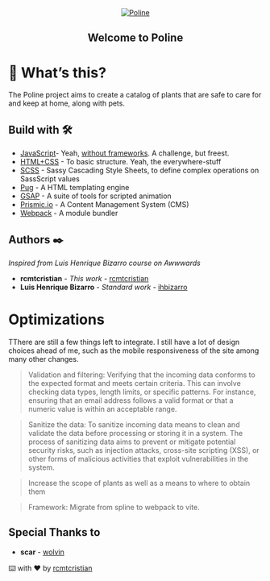 <div align="center">
  <a href="#">
    <img src="https://github.com/rcmtcristian/Poline/assets/20276785/1d31981b-0370-4dcb-a1cb-2d88ddfc6683" alt="Poline">
  </a>

  <h2 align="center"> Welcome to Poline </h2>

</div>

<!-- ABOUT THE PROJECT -->

# 🤔 What’s this?

The Poline project aims to create a catalog of plants that are safe to care for and keep at home, along with pets. 

## Build with 🛠️

* [JavaScript](https://www.javascript.com/)- Yeah, [without frameworks](https://fagnerbrack.com/exactly-you-dont-need-a-javascript-framework-86022c093dd5). A challenge, but freest.
* [HTML+CSS](https://www.w3schools.com/html/html_css.asp) - To basic structure. Yeah, the everywhere-stuff
* [SCSS](https://sass-lang.com/) - Sassy Cascading Style Sheets, to define complex operations on SassScript values
* [Pug](https://pugjs.org/api/getting-started.html) - A HTML templating engine
* [GSAP](https://greensock.com/gsap/) - A suite of tools for scripted animation
* [Prismic.io](https://prismic.io/) - A Content Management System (CMS)
* [Webpack](https://webpack.js.org/) - A module bundler

## Authors ✒️

_Inspired from Luis Henrique Bizarro course on Awwwards_

* **rcmtcristian** - *This work* - [rcmtcristian](https://github.com/rcmtcristian)
* **Luis Henrique Bizarro** - *Standard work* - [ihbizarro](https://github.com/lhbizarro)

# Optimizations
TThere are still a few things left to integrate. I still have a lot of design choices ahead of me, such as the mobile responsiveness of the site among many other changes.

>  Validation and filtering: Verifying that the incoming data conforms to the expected format and meets certain criteria. This can involve checking data types, length limits, or specific patterns. For instance, ensuring that an email address follows a valid format or that a numeric value is within an acceptable range.

>  Sanitize the data: To sanitize incoming data means to clean and validate the data before processing or storing it in a system. The process of sanitizing data aims to prevent or mitigate potential security risks, such as injection attacks, cross-site scripting (XSS), or other forms of malicious activities that exploit vulnerabilities in the system.

> Increase the scope of plants as well as a means to where to obtain them 

> Framework: Migrate from spline to webpack to vite. 


## Special Thanks to

* **scar** - [wolvin](https://github.com/Wo1vin)

⌨️ with ❤️ by [rcmtcristian](https://github.com/rcmtcristian)
